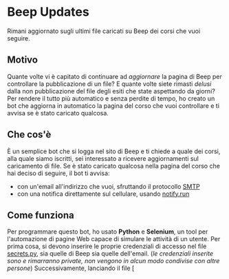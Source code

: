 # Beep Updates
Rimani aggiornato sugli ultimi file caricati su Beep dei corsi che vuoi seguire.

## Motivo
Quante volte vi è capitato di continuare ad *aggiornare* la pagina di Beep per controllare la pubblicazione di un file? E quante volte siete rimasti *delusi* dalla non pubblicazione del file degli esiti che state aspettando da giorni?
Per rendere il tutto più automatico e senza perdite di tempo, ho creato un bot che aggiorna in automatico la pagina del corso che vuoi controllare e ti avvisa se è stato caricato qualcosa. 

## Che cos'è
È un semplice bot che si logga nel sito di Beep e ti chiede a quale dei corsi, alla quale siamo iscritti, sei interessato a ricevere aggiornamenti sul caricamento di file. Se è stato caricato qualcosa nella pagina del corso che hai deciso di seguire, il bot ti avvisa:
- con un'email all'indirizzo che vuoi, sfruttando il protocollo [SMTP](https://docs.python.org/3/library/smtplib.html#module-smtplib)
- con una notifica direttamente sul cellulare, usando [notify.run](https://notify.run/)


## Come funziona
Per programmare questo bot, ho usato **Python** e **Selenium**, un tool per l'automazione di pagine Web capace di simulare le attività di un utente. 
Per prima cosa, si devono inserire le proprie credenziali di accesso nel file [secrets.py](secrets.py), sia quelle di Beep sia quelle dell'email. (*le credenziali inserite sono e rimarranno private, non vengono in alcun modo condivise con altre persone*)
Successivamente, lanciando il file [
